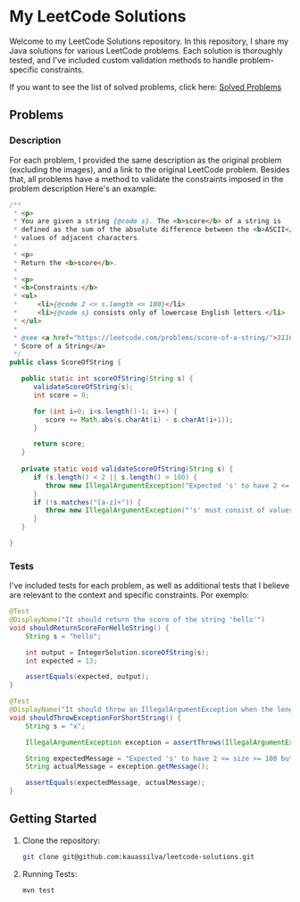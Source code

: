 # My LeetCode Solutions

Welcome to my LeetCode Solutions repository. In this repository, I share my Java solutions for various LeetCode problems. Each solution is thoroughly tested, and I've included custom validation methods to handle problem-specific constraints.

If you want to see the list of solved problems, click here: [Solved Problems](src/main/java/com/kauassilva/algorithms/algorithms.md)



## Problems

### Description
For each problem, I provided the same description as the original problem (excluding the images), and a link to the original LeetCode problem. Besides that, all problems have a method to validate the constraints imposed in the problem description Here's an example:
````java
/**
 * <p>
 * You are given a string {@code s}. The <b>score</b> of a string is
 * defined as the sum of the absolute difference between the <b>ASCII</b>
 * values of adjacent characters.
 *
 * <p>
 * Return the <b>score</b>.
 *
 * <p>
 * <b>Constraints:</b>
 * <ul>
 *     <li>{@code 2 <= s.length <= 100}</li>
 *     <li>{@code s} consists only of lowercase English letters.</li>
 * </ul>
 *
 * @see <a href="https://leetcode.com/problems/score-of-a-string/">3110.
 * Score of a String</a>
 */
public class ScoreOfString {

   public static int scoreOfString(String s) {
      validateScoreOfString(s);
      int score = 0;

      for (int i=0; i<s.length()-1; i++) {
         score += Math.abs(s.charAt(i) - s.charAt(i+1));
      }

      return score;
   }
   
   private static void validateScoreOfString(String s) {
      if (s.length() < 2 || s.length() > 100) {
         throw new IllegalArgumentException("Expected 's' to have 2 <= size >= 100 but got " + s.length() + ".");
      }
      if (!s.matches("[a-z]+")) {
         throw new IllegalArgumentException("'s' must consist of values from a to z only");
      }
   }

}
````



### Tests
I've included tests for each problem, as well as additional tests that I believe are relevant to the context and specific constraints. Por exemplo:
````java
@Test
@DisplayName("It should return the score of the string 'hello'")
void shouldReturnScoreForHelloString() {
    String s = "hello";

    int output = IntegerSolution.scoreOfString(s);
    int expected = 13;

    assertEquals(expected, output);
}
````
````java
@Test
@DisplayName("It should throw an IllegalArgumentException when the length of the string is less than 2 characters")
void shouldThrowExceptionForShortString() {
    String s = "x";

    IllegalArgumentException exception = assertThrows(IllegalArgumentException.class, () -> IntegerSolution.scoreOfString(s));

    String expectedMessage = "Expected 's' to have 2 <= size >= 100 but got " + s.length() + ".";
    String actualMessage = exception.getMessage();

    assertEquals(expectedMessage, actualMessage);
}
````



## Getting Started

1. Clone the repository:
    ````bash
    git clone git@github.com:kauassilva/leetcode-solutions.git
    ````
2. Running Tests:
    ````bash
    mvn test
    ````
